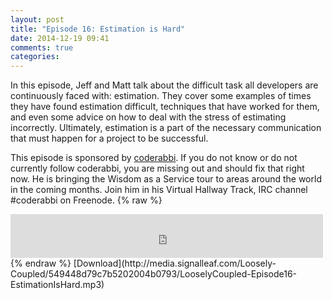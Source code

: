 ```yaml
---
layout: post
title: "Episode 16: Estimation is Hard"
date: 2014-12-19 09:41
comments: true
categories: 
---
```

In this episode, Jeff and Matt talk about the difficult task all developers are continuously faced with: estimation. They cover some examples of times they have found estimation difficult, techniques that have worked for them, and even some advice on how to deal with the stress of estimating incorrectly. Ultimately, estimation is a part of the necessary communication that must happen for a project to be successful.

This episode is sponsored by [coderabbi](https://twitter.com/coderabbi). If you do not know or do not currently follow coderabbi, you are missing out and should fix that right now. He is bringing the Wisdom as a Service tour to areas around the world in the coming months. Join him in his Virtual Hallway Track, IRC channel #coderabbi on Freenode.
{% raw %}
<iframe src="https://media.signalleaf.com/player/Loosely-Coupled/549448d79c7b5202004b0793/" width="500" height="70" frameborder="0"></iframe>
{% endraw %}
[Download](http://media.signalleaf.com/Loosely-Coupled/549448d79c7b5202004b0793/LooselyCoupled-Episode16-EstimationIsHard.mp3)
